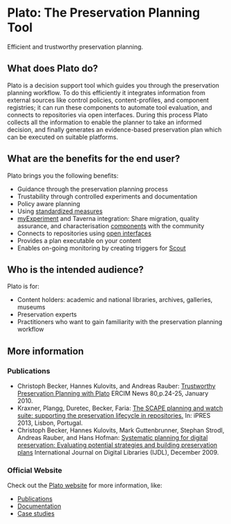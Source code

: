 # Plato: The Preservation Planning Tool

Efficient and trustworthy preservation planning.

## What does Plato do?

Plato is a decision support tool which guides you through the preservation planning workflow.
To do this efficiently it integrates information from external sources like control policies, content-profiles, and component registries; it can run these components to automate tool evaluation, and connects to repositories via open interfaces.
During this process Plato collects all the information to enable the planner to take an informed decision, and finally generates an evidence-based preservation plan which can be executed on suitable platforms.

## What are the benefits for the end user?

Plato brings you the following benefits:

* Guidance through the preservation planning process
* Trustability through controlled experiments and documentation
* Policy aware planning
* Using [standardized measures](http://purl.org/DP/quality/measures)
* [myExperiment](http://www.myexperiment.org/) and Taverna integration: Share migration, quality assurance, and characterisation [components](https://openplanets.github.io/scape-component-profiles/) with the community
* Connects to repositories using [open interfaces](https://github.com/openplanets/scape-apis)
* Provides a plan executable on your content
* Enables on-going monitoring by creating triggers for [Scout](https://github.com/openplanets/scout)

## Who is the intended audience?

Plato is for:

* Content holders: academic and national libraries, archives, galleries, museums
* Preservation experts
* Practitioners who want to gain familiarity with the preservation planning workflow


## More information

### Publications

* Christoph Becker, Hannes Kulovits, and Andreas Rauber: [Trustworthy Preservation Planning with Plato](http://ercim-news.ercim.eu/images/stories/EN80/EN80-web.pdf) ERCIM News 80,p.24-25, January 2010.
* Kraxner, Plangg, Duretec, Becker, Faria: [The SCAPE planning and watch suite: supporting the preservation lifecycle in repositories.](http://hdl.handle.net/1822/25215) In: iPRES 2013, Lisbon, Portugal.
* Christoph Becker, Hannes Kulovits, Mark Guttenbrunner, Stephan Strodl, Andreas Rauber, and Hans Hofman: [Systematic planning for digital preservation: Evaluating potential strategies and building preservation plans](http://www.ifs.tuwien.ac.at/~becker/pubs/becker-ijdl2009.pdf) International Journal on Digital Libraries (IJDL), December 2009.

### Official Website
Check out the [Plato website](http://ifs.tuwien.ac.at/dp/plato/) for more information, like:

* [Publications](http://ifs.tuwien.ac.at/dp/plato/documentation#publications)
* [Documentation](http://ifs.tuwien.ac.at/dp/plato/documentation/)
* [Case studies](http://ifs.tuwien.ac.at/dp/plato/casestudies/)
